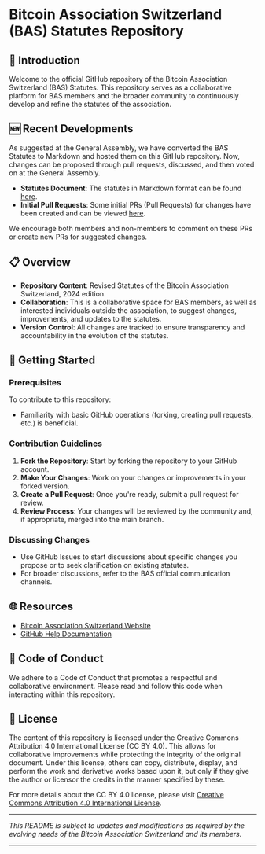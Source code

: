 # Bitcoin Association Switzerland (BAS) Statutes Repository


## 📜 Introduction

Welcome to the official GitHub repository of the Bitcoin Association Switzerland (BAS) Statutes. This repository serves as a collaborative platform for BAS members and the broader community to continuously develop and refine the statutes of the association.

## 🆕 Recent Developments

As suggested at the General Assembly, we have converted the BAS Statutes to Markdown and hosted them on this GitHub repository. Now, changes can be proposed through pull requests, discussed, and then voted on at the General Assembly.

- **Statutes Document**: The statutes in Markdown format can be found [here](https://github.com/Bitcoin-Association-Switzerland/bitcoin-association-switzerland/blob/master/statutes.md).
- **Initial Pull Requests**: Some initial PRs (Pull Requests) for changes have been created and can be viewed [here](https://github.com/Bitcoin-Association-Switzerland/bitcoin-association-switzerland/pulls).

We encourage both members and non-members to comment on these PRs or create new PRs for suggested changes.

## 📋 Overview

- **Repository Content**: Revised Statutes of the Bitcoin Association Switzerland, 2024 edition.
- **Collaboration**: This is a collaborative space for BAS members, as well as interested individuals outside the association, to suggest changes, improvements, and updates to the statutes.
- **Version Control**: All changes are tracked to ensure transparency and accountability in the evolution of the statutes.

## 🚀 Getting Started

### Prerequisites

To contribute to this repository:
- Familiarity with basic GitHub operations (forking, creating pull requests, etc.) is beneficial.

### Contribution Guidelines

1. **Fork the Repository**: Start by forking the repository to your GitHub account.
2. **Make Your Changes**: Work on your changes or improvements in your forked version.
3. **Create a Pull Request**: Once you're ready, submit a pull request for review.
4. **Review Process**: Your changes will be reviewed by the community and, if appropriate, merged into the main branch.

### Discussing Changes

- Use GitHub Issues to start discussions about specific changes you propose or to seek clarification on existing statutes.
- For broader discussions, refer to the BAS official communication channels.

## 🌐 Resources

- [Bitcoin Association Switzerland Website](https://www.bitcoinassociation.ch/)
- [GitHub Help Documentation](https://help.github.com/)

## 🤝 Code of Conduct

We adhere to a Code of Conduct that promotes a respectful and collaborative environment. Please read and follow this code when interacting within this repository.

## 📄 License

The content of this repository is licensed under the Creative Commons Attribution 4.0 International License (CC BY 4.0). This allows for collaborative improvements while protecting the integrity of the original document. Under this license, others can copy, distribute, display, and perform the work and derivative works based upon it, but only if they give the author or licensor the credits in the manner specified by these.

For more details about the CC BY 4.0 license, please visit [Creative Commons Attribution 4.0 International License](https://creativecommons.org/licenses/by/4.0/).

---

_This README is subject to updates and modifications as required by the evolving needs of the Bitcoin Association Switzerland and its members._

---

